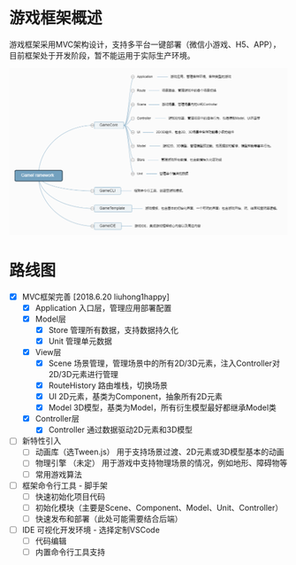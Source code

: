 # 游戏框架概述

游戏框架采用MVC架构设计，支持多平台一键部署（微信小游戏、H5、APP），目前框架处于开发阶段，暂不能运用于实际生产环境。

![框架示意图](../GameFramework.png)

# 路线图

- [x] MVC框架完善 [2018.6.20 liuhong1happy] 
    - [x] Application 入口层，管理应用部署配置
    - [x] Model层
        - [x] Store 管理所有数据，支持数据持久化
        - [x] Unit 管理单元数据
    - [x] View层
        - [x] Scene 场景管理，管理场景中的所有2D/3D元素，注入Controller对2D/3D元素进行管理
        - [x] RouteHistory 路由堆栈，切换场景
        - [x] UI 2D元素，基类为Component，抽象所有2D元素
        - [x] Model 3D模型，基类为Model，所有衍生模型最好都继承Model类
    - [x] Controller层
        - [x] Controller 通过数据驱动2D元素和3D模型
- [ ] 新特性引入
    - [ ] 动画库（选Tween.js） 用于支持场景过渡、2D元素或3D模型基本的动画
    - [ ] 物理引擎 （未定） 用于游戏中支持物理场景的情况，例如地形、障碍物等
    - [ ] 常用游戏算法
- [ ] 框架命令行工具 - 脚手架
    - [ ] 快速初始化项目代码
    - [ ] 初始化模块（主要是Scene、Component、Model、Unit、Controller）
    - [ ] 快速发布和部署（此处可能需要结合后端）
- [ ] IDE 可视化开发环境 - 选择定制VSCode
    - [ ] 代码编辑
    - [ ] 内置命令行工具支持